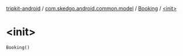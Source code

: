 [tripkit-android](../../index.md) / [com.skedgo.android.common.model](../index.md) / [Booking](index.md) / [&lt;init&gt;](./-init-.md)

# &lt;init&gt;

`Booking()`